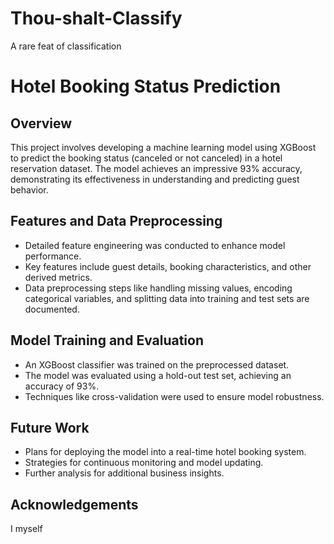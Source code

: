 # Thou-shalt-Classify
A rare feat of classification

# Hotel Booking Status Prediction

## Overview
This project involves developing a machine learning model using XGBoost to predict the booking status (canceled or not canceled) in a hotel reservation dataset. The model achieves an impressive 93% accuracy, demonstrating its effectiveness in understanding and predicting guest behavior.

## Features and Data Preprocessing
- Detailed feature engineering was conducted to enhance model performance.
- Key features include guest details, booking characteristics, and other derived metrics.
- Data preprocessing steps like handling missing values, encoding categorical variables, and splitting data into training and test sets are documented.

## Model Training and Evaluation
- An XGBoost classifier was trained on the preprocessed dataset.
- The model was evaluated using a hold-out test set, achieving an accuracy of 93%.
- Techniques like cross-validation were used to ensure model robustness.




## Future Work
- Plans for deploying the model into a real-time hotel booking system.
- Strategies for continuous monitoring and model updating.
- Further analysis for additional business insights.

## Acknowledgements
I myself


